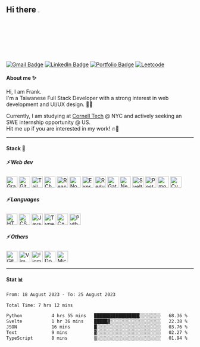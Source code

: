 
<h2> Hi there <a href="https://swh00tw.me/"><img src="https://media.giphy.com/media/hvRJCLFzcasrR4ia7z/giphy.gif" width="3%"></a> </h2>
<!-- Badges: https://dev.to/envoy_/150-badges-for-github-pnk -->

[![Gmail Badge](https://img.shields.io/badge/Gmail-D14836?style=for-the-badge&logo=gmail&logoColor=white&link=mailto:a6140000@gmail.com)](mailto:a6140000@gmail.com)
[![LinkedIn Badge](https://img.shields.io/badge/LinkedIn-0077B5?style=for-the-badge&logo=linkedin&logoColor=white&link=https://www.linkedin.com/in/%E6%9B%B8%E7%B6%AD-%E8%A8%B1-109621210/)](https://www.linkedin.com/in/%E6%9B%B8%E7%B6%AD-%E8%A8%B1-109621210/)
[![Portfolio Badge](https://img.shields.io/badge/website-808080?style=for-the-badge&logo=About.me&logoColor=white&link=https://swh00tw.vercel.app)](https://swh00tw.vercel.app)
[![Leetcode](https://img.shields.io/badge/-LeetCode-FFA116?style=for-the-badge&logo=LeetCode&logoColor=black&link=https://leetcode.com/swh00tw/)](https://leetcode.com/swh00tw/)
<!-- <img align='right' src='https://user-images.githubusercontent.com/5713670/87202985-820dcb80-c2b6-11ea-9f56-7ec461c497c3.gif' width='350'> -->

<h4>About me ✨</h4>
<p fontSize="12px">Hi, I am Frank. <br/>I'm a Taiwanese Full Stack Developer with a strong interest in web development and UI/UX design. 👨‍💻<br/> </p><p>Currently, I am studying at <a href="https://tech.cornell.edu/">Cornell Tech</a> @ NYC and actively seeking an SWE internship opportunity @ US.<br/> Hit me up if you are interested in my work! 🔥🚀 </p>

<!-- ![swh00tw's github stats](https://github-readme-stats.vercel.app/api?username=swh00tw&hide=["issues"]&show_icons=true) -->
<!-- [![GitHub Streak](http://github-readme-streak-stats.herokuapp.com?user=swh00tw)](https://github.com/swh00tw) -->

---
<h4>Stack 🧪</h4>
<!-- icon: https://marwin1991.github.io/profile-technology-icons/ -->

<h5>⚡ Web dev </h5> 
<div align="start">
	<img width="30" src="https://user-images.githubusercontent.com/25181517/192107856-aa92c8b1-b615-47c3-9141-ed0d29a90239.png" alt="GraphQL" title="GraphQL"/>
	<img width="30" src="https://user-images.githubusercontent.com/25181517/192108372-f71d70ac-7ae6-4c0d-8395-51d8870c2ef0.png" alt="Git" title="Git"/>
	<img width="30" src="https://user-images.githubusercontent.com/25181517/202896760-337261ed-ee92-4979-84c4-d4b829c7355d.png" alt="Tailwind CSS" title="Tailwind CSS"/>
	<img width="30" src="https://user-images.githubusercontent.com/25181517/190887639-d0ba4ec9-ddbe-45dd-bea1-4db83846503e.png" alt="Chakra UI" title="Chakra UI"/>
	<img width="30" src="https://user-images.githubusercontent.com/25181517/183897015-94a058a6-b86e-4e42-a37f-bf92061753e5.png" alt="React" title="React"/>
	<img width="30" src="https://user-images.githubusercontent.com/25181517/183568594-85e280a7-0d7e-4d1a-9028-c8c2209e073c.png" alt="Node.js" title="Node.js"/>
	<img width="30" src="https://user-images.githubusercontent.com/25181517/183859966-a3462d8d-1bc7-4880-b353-e2cbed900ed6.png" alt="Express" title="Express"/>
	<img width="30" src="https://user-images.githubusercontent.com/25181517/187896150-cc1dcb12-d490-445c-8e4d-1275cd2388d6.png" alt="Redux" title="Redux"/>
	<img width="30" src="https://github.com/marwin1991/profile-technology-icons/assets/136815194/2bd495ca-29d8-4415-8e8c-a1979721816a" alt="Gatsby" title="Gatsby"/>
	<img width="30" src="https://github.com/marwin1991/profile-technology-icons/assets/136815194/5f8c622c-c217-4649-b0a9-7e0ee24bd704" alt="Next.js" title="Next.js"/>
	<img width="30" src="https://github.com/marwin1991/profile-technology-icons/assets/136815194/e56b5093-2f58-40cc-b194-5bdde41077b5" alt="Svelte" title="Svelte"/>
	<img width="30" src="https://user-images.githubusercontent.com/25181517/117208740-bfb78400-adf5-11eb-97bb-09072b6bedfc.png" alt="PostgreSQL" title="PostgreSQL"/>
	<img width="30" src="https://user-images.githubusercontent.com/25181517/182884177-d48a8579-2cd0-447a-b9a6-ffc7cb02560e.png" alt="mongoDB" title="mongoDB"/>
	<img width="30" src="https://user-images.githubusercontent.com/68279555/200387386-276c709f-380b-46cc-81fd-f292985927a8.png" alt="Cypress" title="Cypress"/>
</div>

<h5>⚡ Languages </h5> 
<div align="start">
	<img width="30" src="https://user-images.githubusercontent.com/25181517/192158954-f88b5814-d510-4564-b285-dff7d6400dad.png" alt="HTML" title="HTML"/>
	<img width="30" src="https://user-images.githubusercontent.com/25181517/183898674-75a4a1b1-f960-4ea9-abcb-637170a00a75.png" alt="CSS" title="CSS"/>
	<img width="30" src="https://user-images.githubusercontent.com/25181517/117447155-6a868a00-af3d-11eb-9cfe-245df15c9f3f.png" alt="JavaScript" title="JavaScript"/>
	<img width="30" src="https://user-images.githubusercontent.com/25181517/183890598-19a0ac2d-e88a-4005-a8df-1ee36782fde1.png" alt="TypeScript" title="TypeScript"/>
	<img width="30" src="https://user-images.githubusercontent.com/25181517/192106073-90fffafe-3562-4ff9-a37e-c77a2da0ff58.png" alt="C++" title="C++"/>
	<img width="30" src="https://user-images.githubusercontent.com/25181517/183423507-c056a6f9-1ba8-4312-a350-19bcbc5a8697.png" alt="Python" title="Python"/>
</div>

<h5>⚡ Others </h5> 
<div align="start">
	<img width="30" src="https://user-images.githubusercontent.com/25181517/192108374-8da61ba1-99ec-41d7-80b8-fb2f7c0a4948.png" alt="GitHub" title="GitHub"/>
	<img width="30" src="https://user-images.githubusercontent.com/25181517/192108889-232b3431-a585-4b36-a62d-9078bd3641d9.png" alt="Vim" title="Vim"/>
	<img width="30" src="https://user-images.githubusercontent.com/25181517/189715289-df3ee512-6eca-463f-a0f4-c10d94a06b2f.png" alt="Figma" title="Figma"/>
	<img width="30" src="https://user-images.githubusercontent.com/25181517/117207330-263ba280-adf4-11eb-9b97-0ac5b40bc3be.png" alt="Docker" title="Docker"/>
	<img width="30" src="https://user-images.githubusercontent.com/25181517/183911544-95ad6ba7-09bf-4040-ac44-0adafedb9616.png" alt="Microsoft Azure" title="Microsoft Azure"/>
</div>

---
<h4>Stat 📊</h4>
<!--START_SECTION:waka-->

```txt
From: 18 August 2023 - To: 25 August 2023

Total Time: 7 hrs 12 mins

Python           4 hrs 55 mins   █████████████████░░░░░░░░   68.36 %
Svelte           1 hr 36 mins    █████▓░░░░░░░░░░░░░░░░░░░   22.38 %
JSON             16 mins         █░░░░░░░░░░░░░░░░░░░░░░░░   03.76 %
Text             9 mins          ▓░░░░░░░░░░░░░░░░░░░░░░░░   02.27 %
TypeScript       8 mins          ▒░░░░░░░░░░░░░░░░░░░░░░░░   01.94 %
```

<!--END_SECTION:waka-->

<!--
**swh00tw/swh00tw** is a ✨ _special_ ✨ repository because its `README.md` (this file) appears on your GitHub profile.

Here are some ideas to get you started:

- 🔭 I’m currently working on ...
- 🌱 I’m currently learning ...
- 👯 I’m looking to collaborate on ...
- 🤔 I’m looking for help with ...
- 💬 Ask me about ...
- 📫 How to reach me: ...
- 😄 Pronouns: ...
- ⚡ Fun fact: ...
-->
